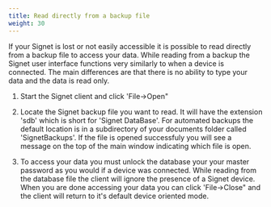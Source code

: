 ```yaml
---
title: Read directly from a backup file 
weight: 30
---
```


If your Signet is lost or not easily accessible it is possible to read directly from a backup file to access your data. While reading from a backup the Signet user interface functions very similarly to when a device is connected. The main differences are that there is no ability to type your data and the data is read only.

1. Start the Signet client and click 'File-\>Open"

1. Locate the Signet backup file you want to read. It will have the extension 'sdb' which is short for 'Signet DataBase'. For automated backups the default location is in a subdirectory of your documents folder called 'SignetBackups'. If the file is opened successfuly you will see a message on the top of the main window indicating which file is open.

1. To access your data you must unlock the database your your master password as you would if a device was connected. While reading from the database file the client will ignore the presence of a Signet device. When you are done accessing your data you can click 'File-\>Close" and the client will return to it's default device oriented mode.
